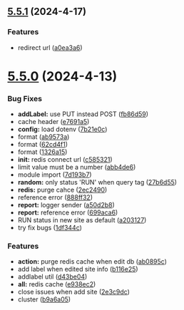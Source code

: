 ## [5.5.1](https://github.com/travellings-link/travellings-api/compare/v5.5.0...v5.5.1) (2024-4-17)


### Features

* redirect url ([a0ea3a6](https://github.com/travellings-link/travellings-api/commit/a0ea3a66455ce374199053f41cc98133e0148d19))



# [5.5.0](https://github.com/travellings-link/travellings-api/compare/abb4de6d9b9af49a445434da035987c014e3bedc...v5.5.0) (2024-4-13)


### Bug Fixes

* **addLabel:** use PUT instead POST ([fb86d59](https://github.com/travellings-link/travellings-api/commit/fb86d59317e54a1e48098f9a3c43fea5f75fc040))
* cache header ([e7691a5](https://github.com/travellings-link/travellings-api/commit/e7691a5a2e38bbafc18b9a4cc007aecd802acd4f))
* **config:** load dotenv ([7b21e0c](https://github.com/travellings-link/travellings-api/commit/7b21e0c56fe2d57a562926c9865566a9d972de38))
* format ([ab9573a](https://github.com/travellings-link/travellings-api/commit/ab9573a64108eefdf9b6a33707fe74ab8247c95d))
* format ([62cd4f1](https://github.com/travellings-link/travellings-api/commit/62cd4f1c7239a069f080e0f422dec6f4b2a986a8))
* format ([1326a15](https://github.com/travellings-link/travellings-api/commit/1326a157c94feef3a4889fab89634de6fa3c52ff))
* **init:** redis connect url ([c585321](https://github.com/travellings-link/travellings-api/commit/c5853213f8cd4cb34fdb47d5f12a9d06724ef704))
* limit value must be a number ([abb4de6](https://github.com/travellings-link/travellings-api/commit/abb4de6d9b9af49a445434da035987c014e3bedc))
* module import ([7d193b7](https://github.com/travellings-link/travellings-api/commit/7d193b7bca654ce3e17b62efa24db142e96fba6f))
* **random:** only status 'RUN' when query tag ([27b6d55](https://github.com/travellings-link/travellings-api/commit/27b6d55b69549267644e08d8ab0f28e0e15fec3f))
* **redis:** purge cahce ([2ec2490](https://github.com/travellings-link/travellings-api/commit/2ec249097e3a74460b27670daa395caaa6d9929b))
* reference error ([888ff32](https://github.com/travellings-link/travellings-api/commit/888ff324be5bc04be1126248c811ead1f21337f0))
* **report:** logger sender ([a50d2b8](https://github.com/travellings-link/travellings-api/commit/a50d2b879dd1eb94b77c74b030eeb110c2dd00ae))
* **report:** reference error ([699aca6](https://github.com/travellings-link/travellings-api/commit/699aca65fbe78e25fb3705ec9d9bf1a81e0c3330))
* RUN status in new site as default ([a203127](https://github.com/travellings-link/travellings-api/commit/a203127d4936532678f77e4a54c7c8b1e506e1c5))
* try fix bugs ([1df344c](https://github.com/travellings-link/travellings-api/commit/1df344cde90f71f855b76c1373ac0629ce8ff3b0))


### Features

* **action:** purge redis cache when edit db ([ab0895c](https://github.com/travellings-link/travellings-api/commit/ab0895c45e0eefcc3911f8d9729f0acd3d48ec16))
* add label when edited site info ([b116e25](https://github.com/travellings-link/travellings-api/commit/b116e25c1a65cc13902bf05050dce951a15f8dfd))
* addlabel util ([d43be04](https://github.com/travellings-link/travellings-api/commit/d43be04bcde5b883f67da322a5edc548532919a3))
* **all:** redis cache ([e938ec2](https://github.com/travellings-link/travellings-api/commit/e938ec2ee236fd5d66a9f9937bc8f6b5548b407b))
* close issues when add site ([2e3c9dc](https://github.com/travellings-link/travellings-api/commit/2e3c9dc278ef7b36f66000152d2c073fc502082c))
* cluster ([b9a6a05](https://github.com/travellings-link/travellings-api/commit/b9a6a05017454b2a4c08d1e1e85ec2529ac27e36))



